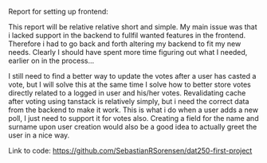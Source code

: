 Report for setting up frontend:

This report will be relative relative short and simple. My main issue was that i lacked support in the backend to fullfil wanted features in the frontend. Therefore i had to go back and forth altering my backend to fit my new needs. Clearly I should have spent more time figuring out what I needed, earlier on in the process...

I still need to find a better way to update the votes after a user has casted a vote, but I will solve this at the same time I solve how to better store votes directly related to a logged in user and his/her votes. Revalidating cache after voting using tanstack is relatively simply, but i need the correct data from the backend to make it work. This is what i do when a user adds a new poll, I just need to support it for votes also. Creating a field for the name and surname upon user creation would also be a good idea to actually greet the user in a nice way.

Link to code:
https://github.com/SebastianRSorensen/dat250-first-project
